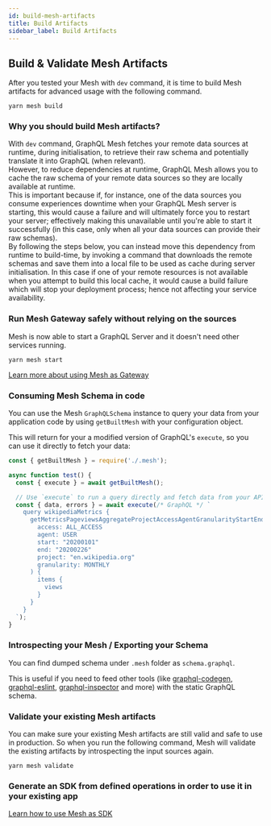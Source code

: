 ```yaml
---
id: build-mesh-artifacts
title: Build Artifacts
sidebar_label: Build Artifacts
---
```


## Build & Validate Mesh Artifacts

After you tested your Mesh with `dev` command, it is time to build Mesh artifacts for advanced usage with the following command.

```
yarn mesh build
```

### Why you should build Mesh artifacts?

With `dev` command, GraphQL Mesh fetches your remote data sources at runtime, during initialisation, to retrieve their raw schema and potentially translate it into GraphQL (when relevant).  
However, to reduce dependencies at runtime, GraphQL Mesh allows you to cache the raw schema of your remote data sources so they are locally available at runtime.  
This is important because if, for instance, one of the data sources you consume experiences downtime when your GraphQL Mesh server is starting, this would cause a failure and will ultimately force you to restart your server; effectively making this unavailable until you're able to start it successfully (in this case, only when all your data sources can provide their raw schemas).  
By following the steps below, you can instead move this dependency from runtime to build-time, by invoking a command that downloads the remote schemas and save them into a local file to be used as cache during server initialisation. In this case if one of your remote resources is not available when you attempt to build this local cache, it would cause a build failure which will stop your deployment process; hence not affecting your service availability.

### Run Mesh Gateway safely without relying on the sources

Mesh is now able to start a GraphQL Server and it doesn't need other services running.

```
yarn mesh start
```

[Learn more about using Mesh as Gateway](/docs/recipes/as-gateway)

### Consuming Mesh Schema in code

You can use the Mesh `GraphQLSchema` instance to query your data from your application code by using `getBuiltMesh` with your configuration object.

This will return for your a modified version of GraphQL's `execute`, so you can use it directly to fetch your data:

```js
const { getBuiltMesh } = require('./.mesh');

async function test() {
  const { execute } = await getBuiltMesh();

  // Use `execute` to run a query directly and fetch data from your APIs
  const { data, errors } = await execute(/* GraphQL */ `
    query wikipediaMetrics {
      getMetricsPageviewsAggregateProjectAccessAgentGranularityStartEnd(
        access: ALL_ACCESS
        agent: USER
        start: "20200101"
        end: "20200226"
        project: "en.wikipedia.org"
        granularity: MONTHLY
      ) {
        items {
          views
        }
      }
    }
  `);
}
```

### Introspecting your Mesh / Exporting your Schema

You can find dumped schema under `.mesh` folder as `schema.graphql`.

This is useful if you need to feed other tools (like [graphql-codegen](https://graphql-code-generator.com/), [graphql-eslint](https://github.com/dotansimha/graphql-eslint), [graphql-inspector](https://graphql-inspector.com/) and more) with the static GraphQL schema.

### Validate your existing Mesh artifacts

You can make sure your existing Mesh artifacts are still valid and safe to use in production. So when you run the following command, Mesh will validate the existing artifacts by introspecting the input sources again.

```
yarn mesh validate
```

### Generate an SDK from defined operations in order to use it in your existing app

[Learn how to use Mesh as SDK](/docs/recipes/as-sdk)
